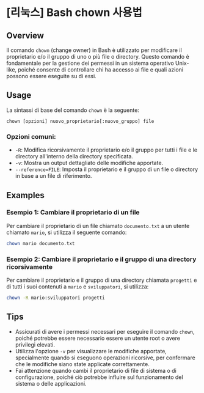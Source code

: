 # [리눅스] Bash chown 사용법

## Overview
Il comando `chown` (change owner) in Bash è utilizzato per modificare il proprietario e/o il gruppo di uno o più file o directory. Questo comando è fondamentale per la gestione dei permessi in un sistema operativo Unix-like, poiché consente di controllare chi ha accesso ai file e quali azioni possono essere eseguite su di essi.

## Usage
La sintassi di base del comando `chown` è la seguente:

```
chown [opzioni] nuovo_proprietario[:nuovo_gruppo] file
```

### Opzioni comuni:
- `-R`: Modifica ricorsivamente il proprietario e/o il gruppo per tutti i file e le directory all'interno della directory specificata.
- `-v`: Mostra un output dettagliato delle modifiche apportate.
- `--reference=FILE`: Imposta il proprietario e il gruppo di un file o directory in base a un file di riferimento.

## Examples
### Esempio 1: Cambiare il proprietario di un file
Per cambiare il proprietario di un file chiamato `documento.txt` a un utente chiamato `mario`, si utilizza il seguente comando:

```bash
chown mario documento.txt
```

### Esempio 2: Cambiare il proprietario e il gruppo di una directory ricorsivamente
Per cambiare il proprietario e il gruppo di una directory chiamata `progetti` e di tutti i suoi contenuti a `mario` e `sviluppatori`, si utilizza:

```bash
chown -R mario:sviluppatori progetti
```

## Tips
- Assicurati di avere i permessi necessari per eseguire il comando `chown`, poiché potrebbe essere necessario essere un utente root o avere privilegi elevati.
- Utilizza l'opzione `-v` per visualizzare le modifiche apportate, specialmente quando si eseguono operazioni ricorsive, per confermare che le modifiche siano state applicate correttamente.
- Fai attenzione quando cambi il proprietario di file di sistema o di configurazione, poiché ciò potrebbe influire sul funzionamento del sistema o delle applicazioni.